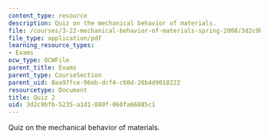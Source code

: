 ```yaml
---
content_type: resource
description: Quiz on the mechanical behavior of materials.
file: /courses/3-22-mechanical-behavior-of-materials-spring-2008/3d2c9bfb5235a1d1080f060fa66885c1_quiz2.pdf
file_type: application/pdf
learning_resource_types:
- Exams
ocw_type: OCWFile
parent_title: Exams
parent_type: CourseSection
parent_uid: 8aa97fce-96eb-dcf4-c60d-26b4d9018222
resourcetype: Document
title: Quiz 2
uid: 3d2c9bfb-5235-a1d1-080f-060fa66885c1
---
```

Quiz on the mechanical behavior of materials.

